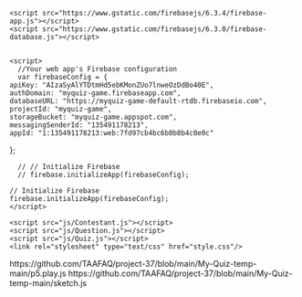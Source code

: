 <!DOCTYPE html>
<html lang="en" dir="ltr">
  <head>
    <meta charset="utf-8">
    <title>MyQuiz Game</title>
    <script src="https://cdnjs.cloudflare.com/ajax/libs/p5.js/0.9.0/p5.min.js"></script>
    <script src="https://cdnjs.cloudflare.com/ajax/libs/p5.js/0.9.0/addons/p5.dom.min.js"></script>
    <script src="https://cdnjs.cloudflare.com/ajax/libs/p5.js/0.9.0/addons/p5.sound.min.js"></script>
    <script src="p5.play.js"></script>

    <script src="https://www.gstatic.com/firebasejs/6.3.4/firebase-app.js"></script>
    <script src="https://www.gstatic.com/firebasejs/6.3.0/firebase-database.js"></script>


    <script>
      //Your web app's Firebase configuration
      var firebaseConfig = {
    apiKey: "AIzaSyAlYTDtmHd5ebKMonZUo7lnweOzDdBo40E",
    authDomain: "myquiz-game.firebaseapp.com",
    databaseURL: "https://myquiz-game-default-rtdb.firebaseio.com",
    projectId: "myquiz-game",
    storageBucket: "myquiz-game.appspot.com",
    messagingSenderId: "135491178213",
    appId: "1:135491178213:web:7fd97cb4bc6b0b0b4c0e0c"
  };


      // // Initialize Firebase
      // firebase.initializeApp(firebaseConfig);

    // Initialize Firebase
    firebase.initializeApp(firebaseConfig);
    </script>

    <script src="js/Contestant.js"></script>
    <script src="js/Question.js"></script>
    <script src="js/Quiz.js"></script>
    <link rel="stylesheet" type="text/css" href="style.css"/>
  </head>
  <body>
    <script src="sketch.js"></script>
  </body>
</html>
https://github.com/TAAFAQ/project-37/blob/main/My-Quiz-temp-main/p5.play.js
https://github.com/TAAFAQ/project-37/blob/main/My-Quiz-temp-main/sketch.js
